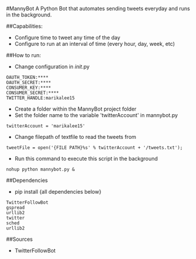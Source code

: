 #MannyBot
A Python Bot that automates sending tweets everyday and runs in the background.

##Capabilities:
- Configure time to tweet any time of the day
- Configure to run at an interval of time (every hour, day, week, etc)

##How to run:
- Change configuration in _init_.py 
```
OAUTH_TOKEN:****
OAUTH_SECRET:****
CONSUMER_KEY:****
CONSUMER_SECRET:****
TWITTER_HANDLE:marikalee15
```
- Create a folder within the MannyBot project folder
- Set the folder name to the variable 'twitterAccount' in mannybot.py
```
twitterAccount = 'marikalee15'
```
- Change filepath of textfile to read the tweets from
```
tweetFile = open('{FILE PATH}%s' % twitterAccount + '/tweets.txt');
```
- Run this command to execute this script in the background
```
nohup python mannybot.py &
```

##Dependencies
- pip install {all dependencies below}
```
TwitterFollowBot 
gspread 
urllib2 
twitter 
sched 
urllib2
```
##Sources
- TwitterFollowBot 
